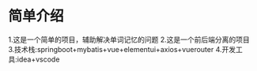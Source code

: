 # 简单介绍
1.这是一个简单的项目，辅助解决单词记忆的问题
2.这是一个前后端分离的项目
3.技术栈:springboot+mybatis+vue+elementui+axios+vuerouter
4.开发工具:idea+vscode
